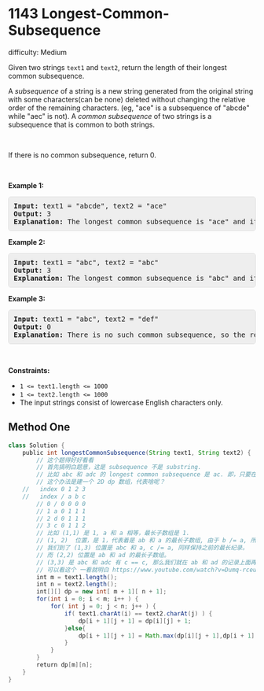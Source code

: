 # 1143 Longest-Common-Subsequence

difficulty: Medium

<style>
        section pre{
          background-color: #eee;
          border: 1px solid #ddd;
          padding:10px;
          border-radius: 5px;
        }
      </style>
<section>
<div><p>Given two strings <code>text1</code> and <code>text2</code>, return the length of their longest common subsequence.</p>
<p>A <em>subsequence</em> of a string is a new string generated from the original string with some characters(can be none) deleted without changing the relative order of the remaining characters. (eg, "ace" is a subsequence of "abcde" while "aec" is not).&nbsp;A <em>common subsequence</em>&nbsp;of two strings is a subsequence that is common to both strings.</p>
<p>&nbsp;</p>
<p>If there is no common subsequence, return 0.</p>
<p>&nbsp;</p>
<p><strong>Example 1:</strong></p>
<pre><strong>Input:</strong> text1 = "abcde", text2 = "ace" 
<strong>Output:</strong> 3  
<strong>Explanation:</strong> The longest common subsequence is "ace" and its length is 3.
</pre>
<p><strong>Example 2:</strong></p>
<pre><strong>Input:</strong> text1 = "abc", text2 = "abc"
<strong>Output:</strong> 3
<strong>Explanation:</strong> The longest common subsequence is "abc" and its length is 3.
</pre>
<p><strong>Example 3:</strong></p>
<pre><strong>Input:</strong> text1 = "abc", text2 = "def"
<strong>Output:</strong> 0
<strong>Explanation:</strong> There is no such common subsequence, so the result is 0.
</pre>
<p>&nbsp;</p>
<p><strong>Constraints:</strong></p>
<ul>
	<li><code>1 &lt;= text1.length &lt;= 1000</code></li>
	<li><code>1 &lt;= text2.length &lt;= 1000</code></li>
	<li>The input strings consist of lowercase English characters only.</li>
</ul>
</div></section>
 
 ## Method One 
 
``` Java
class Solution {
    public int longestCommonSubsequence(String text1, String text2) {
        // 这个题得好好看看
        // 首先搞明白题意，这是 subsequence 不是 substring. 
        // 比如 abc 和 adc 的 longest common subsequence 是 ac. 即，只要在string中的相对顺序不变就行。
        // 这个办法是建一个 2D dp 数组，代表啥呢？
    //   index 0 1 2 3
    //   index / a b c 
        // 0 / 0 0 0 0    
        // 1 a 0 1 1 1
        // 2 d 0 1 1 1
        // 3 c 0 1 1 2
        // 比如 (1,1) 是 1, a 和 a 相等，最长子数组是 1.
        // (1, 2)  位置，是 1，代表着是 ab 和 a 的最长子数组, 由于 b /= a, 所以我们保持之前的最长记录。
        // 我们到了 (1,3) 位置是 abc 和 a, c /= a, 同样保持之前的最长纪录。
        // 而 (2,2) 位置是 ab 和 ad 的最长子数组。
        // (3,3) 是 abc 和 adc 有 c == c, 那么我们就在 ab 和 ad 的记录上面再增加 1. 
        // 可以看这个 一看就明白 https://www.youtube.com/watch?v=Dumq-rceuac
        int m = text1.length();
        int n = text2.length();
        int[][] dp = new int[ m + 1][ n + 1];
        for(int i = 0; i < m; i++ ) {
            for( int j = 0; j < n; j++ ) {
                if( text1.charAt(i) == text2.charAt(j) ) {
                    dp[i + 1][j + 1] = dp[i][j] + 1;
                }else{
                    dp[i + 1][j + 1] = Math.max(dp[i][j + 1],dp[i + 1][j] );
                }
            }
        }    
        return dp[m][n];
    }
}
​
​
```
